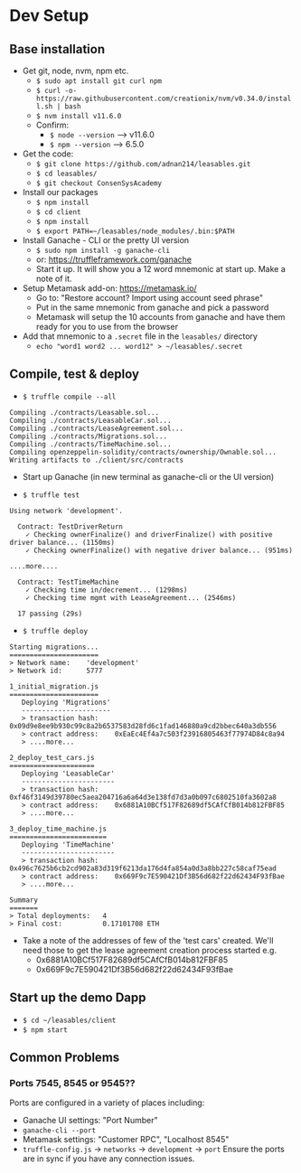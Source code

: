 
# Dev Setup

## Base installation
* Get git, node, nvm, npm etc.
    * `$ sudo apt install git curl npm`
    * `$ curl -o- https://raw.githubusercontent.com/creationix/nvm/v0.34.0/install.sh | bash`
    * `$ nvm install v11.6.0`
    * Confirm:
        * `$ node --version` --> v11.6.0
        * `$ npm --version` --> 6.5.0
* Get the code:
    * `$ git clone https://github.com/adnan214/leasables.git`
    * `$ cd leasables/`
    * `$ git checkout ConsenSysAcademy`
* Install our packages
    * `$ npm install`
    * `$ cd client`
    * `$ npm install`
    * `$ export PATH=~/leasables/node_modules/.bin:$PATH`
* Install Ganache - CLI or the pretty UI version
    * `$ sudo npm install -g ganache-cli`
    * or: https://truffleframework.com/ganache
    * Start it up. It will show you a 12 word mnemonic at start up. Make a note of it.
* Setup Metamask add-on: https://metamask.io/
   * Go to: "Restore account? Import using account seed phrase"
   * Put in the same mnemonic from ganache and pick a password
   * Metamask will setup the 10 accounts from ganache and have them ready for you to use from the browser
* Add that mnemonic to a `.secret` file in the `leasables/` directory
   * `echo "word1 word2 ... word12" > ~/leasables/.secret`
    

## Compile, test & deploy

* `$ truffle compile --all`
```
Compiling ./contracts/Leasable.sol...
Compiling ./contracts/LeasableCar.sol...
Compiling ./contracts/LeaseAgreement.sol...
Compiling ./contracts/Migrations.sol...
Compiling ./contracts/TimeMachine.sol...
Compiling openzeppelin-solidity/contracts/ownership/Ownable.sol...
Writing artifacts to ./client/src/contracts
```

* Start up Ganache (in new terminal as ganache-cli or the UI version)

* `$ truffle test`

```
Using network 'development'.

  Contract: TestDriverReturn
    ✓ Checking ownerFinalize() and driverFinalize() with positive driver balance... (1150ms)
    ✓ Checking ownerFinalize() with negative driver balance... (951ms)

....more....

  Contract: TestTimeMachine
    ✓ Checking time in/decrement... (1298ms)
    ✓ Checking time mgmt with LeaseAgreement... (2546ms)

  17 passing (29s)
```

* `$ truffle deploy`
```
Starting migrations...
======================
> Network name:    'development'
> Network id:      5777

1_initial_migration.js
======================
   Deploying 'Migrations'
   ----------------------
   > transaction hash:    0x09d9e8ee9b930c99c8a2b6537583d28fd6c1fad146880a9cd2bbec640a3db556
   > contract address:    0xEaEc4Ef4a7c503f23916805463f77974D84c8a94
   > ....more...

2_deploy_test_cars.js
=====================
   Deploying 'LeasableCar'
   -----------------------
   > transaction hash:    0xf46f3149d39780ec5aea204716a6a64d3e138fd7d3a0b097c6802510fa3602a8
   > contract address:    0x6881A10BCf517F82689df5CAfCfB014b812FBF85
   > ....more...

3_deploy_time_machine.js
========================
   Deploying 'TimeMachine'
   -----------------------
   > transaction hash:    0x496c7625b6cb2cd902a83d319f6213da176d4fa854a0d3a8bb227c58caf75ead
   > contract address:    0x669F9c7E590421Df3B56d682f22d62434F93fBae
   > ....more...
   
Summary
=======
> Total deployments:   4
> Final cost:          0.17101708 ETH
```

* Take a note of the addresses of few of the 'test cars' created. We'll need those to get the lease agreement creation process started e.g.
   * 0x6881A10BCf517F82689df5CAfCfB014b812FBF85
   * 0x669F9c7E590421Df3B56d682f22d62434F93fBae

## Start up the demo Dapp

* `$ cd ~/leasables/client`
* `$ npm start`



## Common Problems

### Ports 7545, 8545 or 9545??

Ports are configured in a variety of places including:
* Ganache UI settings: "Port Number"
* `ganache-cli --port`
* Metamask settings: "Customer RPC", "Localhost 8545"
* `truffle-config.js` -> `networks` -> `development` -> `port`
Ensure the ports are in sync if you have any connection issues.



